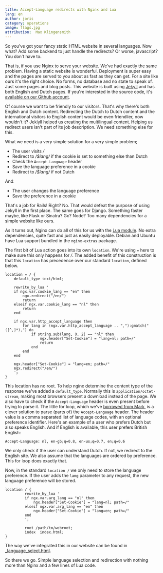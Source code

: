 ```yaml
---
title: Accept-Language redirects with Nginx and Lua
lang: en
author: joris
category: operations
image: flags.jpg
attribution:  Max Klingensmith
---
```


So you've got your fancy static HTML website in several languages. Now what? Add
some backend to just handle the redirects? Or worse, javascript? You don't have
to.

That is, if you use Nginx to serve your website. We've had exactly the same
problem. Having a static website is wonderful. Deployment is super easy and the
pages are served to you about as fast as they can get. For a site like ours it's
the right choice. No forms, no database and no state to speak of. Just some
pages and blog posts. This website is built using [Jekyll](http://jekyllrb.com/)
and has both English and Dutch pages. If you're interested in the source code,
it's
[available on our Github account](https://github.com/constructors/constructors.nl).

Of course we want to be friendly to our visitors. That's why there's both
English and Dutch content. Redirecting the Dutch to Dutch content and the
international visitors to English content would be even friendlier, now wouldn't
it? Jeklyll helped us creating the multilingual content. Helping us redirect
users isn't part of its job description. We need something else for this.

What we need is a very simple solution for a very simple problem;

* The user visits */*
* Redirect to */$lang/* if the cookie is set to something else than Dutch
* Check the `Accept-Language` header
* Save the language preference in a cookie
* Redirect to */$lang/* if not Dutch

And:

* The user changes the language preference
* Save the preference in a cookie

That's a job for Rails! Right? No. That would defeat the purpose of using Jekyll
in the first place. The same goes for Django. Something faster maybe, like Flask
or Sinatra?  Go? Node? Too many dependencies for a simple website like ours.

As it turns out, Nginx can do all of this for us with the
[Lua module](http://wiki.nginx.org/HttpLuaModule). No extra dependencies, quite
fast and just as easily deployable. Debian and Ubuntu have Lua support bundled
in the `nginx-extras` package.

The first bit of Lua action goes into its own `location`. We're using `=` here
to make sure this only happens for */*. The added benefit of this construction
is that this `location` has precedence over our standard `location`, defined
below.

    location = / {
        default_type text/html;

        rewrite_by_lua '
        if ngx.var.cookie_lang == "en" then
            ngx.redirect("/en/")
            return
        elseif ngx.var.cookie_lang == "nl" then
            return
        end

        if ngx.var.http_accept_language then
            for lang in (ngx.var.http_accept_language .. ","):gmatch("([^,]*),") do
                if string.sub(lang, 0, 2) == "nl" then
                    ngx.header["Set-Cookie"] = "lang=nl; path=/"
                    return
                end
            end
        end

        ngx.header["Set-Cookie"] = "lang=en; path=/"
        ngx.redirect("/en/")
        ';
    }

This location has no root. To help nginx determine the content type of the
response we've added a `default_type`. Normally this is
`application/octet-stream`, making most browsers present a download instead of
the page. We also have to check if the `Accept-Language` header is even present
before trying to parse it. The little for loop, which we've
[borrowed from Mark](http://stackoverflow.com/a/23432310), is a clever solution
to parse (parts of) the `Accept-Language` header. The header value is a comma
separated list of language codes, with an optional preference identifier. Here's
an example of a user who prefers Dutch but also speaks English. And if English
is available, this user prefers British English:

    Accept-Language: nl, en-gb;q=0.8, en-us;q=0.7, en;q=0.6

We only check if the user can understand Dutch. If not, we redirect to the
English site. We also assume that the languages are ordered by preference. This
for loop does exactly that.

Now, in the standard `location /` we only need to store the language
preference. If the user adds the `lang` parameter to any request, the new
language preference will be stored.

    location / {
             rewrite_by_lua '
             if ngx.var.arg_lang == "nl" then
                 ngx.header["Set-Cookie"] = "lang=nl; path=/"
             elseif ngx.var.arg_lang == "en" then
                 ngx.header["Set-Cookie"] = "lang=en; path=/"
             end
             ';

             root /path/to/webroot;
             index  index.html;
    }

The way we've integrated this in our website can be found in
[\_language\_select.html](https://github.com/constructors/constructors.nl/blob/master/_includes/language_select.html).

So there we go. Simple language selection and redirection with nothing more than
Nginx and a few lines of Lua code.
